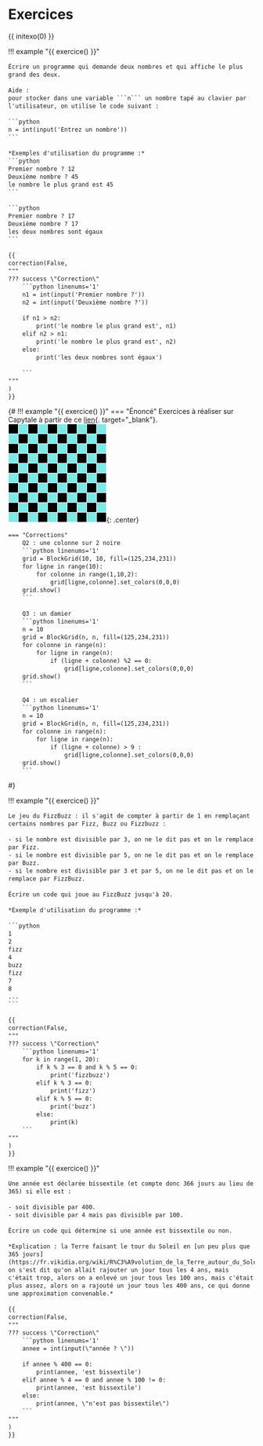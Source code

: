 # Exercices

{{ initexo(0) }}

!!! example "{{ exercice() }}"

    Écrire un programme qui demande deux nombres et qui affiche le plus grand des deux.

    Aide :
    pour stocker dans une variable ```n``` un nombre tapé au clavier par l'utilisateur, on utilise le code suivant :

    ```python
    n = int(input('Entrez un nombre'))
    ``` 

    *Exemples d'utilisation du programme :*
    ```python
    Premier nombre ? 12
    Deuxième nombre ? 45
    le nombre le plus grand est 45
    ```

    ```python
    Premier nombre ? 17
    Deuxième nombre ? 17
    les deux nombres sont égaux
    ```

    {{
    correction(False,
    """
    ??? success \"Correction\" 
        ```python linenums='1'
        n1 = int(input('Premier nombre ?'))
        n2 = int(input('Deuxième nombre ?'))

        if n1 > n2:
            print('le nombre le plus grand est', n1)
        elif n2 > n1:
            print('le nombre le plus grand est', n2)
        else:
            print('les deux nombres sont égaux')

        ```        
    """
    )
    }}

{#
!!! example "{{ exercice() }}"
    === "Énoncé"
        Exercices à réaliser sur Capytale à partir de ce [lien](https://capytale2.ac-paris.fr/web/c/dc75-658380/mlc){. target="_blank"}.
        ![image](data/damier.png){: .center}
        

    === "Corrections"
        Q2 : une colonne sur 2 noire
        ```python linenums='1'
        grid = BlockGrid(10, 10, fill=(125,234,231))
        for ligne in range(10):
            for colonne in range(1,10,2):
                grid[ligne,colonne].set_colors(0,0,0)
        grid.show()
        ```

        Q3 : un damier
        ```python linenums='1'
        n = 10
        grid = BlockGrid(n, n, fill=(125,234,231))
        for colonne in range(n):
            for ligne in range(n):
                if (ligne + colonne) %2 == 0:
                    grid[ligne,colonne].set_colors(0,0,0)
        grid.show()
        ```

        Q4 : un escalier
        ```python linenums='1'
        n = 10
        grid = BlockGrid(n, n, fill=(125,234,231))
        for colonne in range(n):
            for ligne in range(n):
                if (ligne + colonne) > 9 :
                    grid[ligne,colonne].set_colors(0,0,0)
        grid.show()
        ```
#}


!!! example "{{ exercice() }}"

    Le jeu du FizzBuzz : il s'agit de compter à partir de 1 en remplaçant certains nombres par Fizz, Buzz ou Fizzbuzz :

    - si le nombre est divisible par 3, on ne le dit pas et on le remplace par Fizz.
    - si le nombre est divisible par 5, on ne le dit pas et on le remplace par Buzz.
    - si le nombre est divisible par 3 et par 5, on ne le dit pas et on le remplace par FizzBuzz.

    Écrire un code qui joue au FizzBuzz jusqu'à 20.

    *Exemple d'utilisation du programme :*

    ```python
    1
    2
    fizz
    4
    buzz
    fizz
    7
    8
    ...
    ```

    {{
    correction(False,
    """
    ??? success \"Correction\" 
        ```python linenums='1'
        for k in range(1, 20):
            if k % 3 == 0 and k % 5 == 0:
                print('fizzbuzz')
            elif k % 3 == 0:
                print('fizz')
            elif k % 5 == 0:
                print('buzz')
            else:
                print(k)
        ```        
    """
    )
    }}



!!! example "{{ exercice() }}"

    Une année est déclarée bissextile (et compte donc 366 jours au lieu de 365) si elle est :

    - soit divisible par 400.
    - soit divisible par 4 mais pas divisible par 100.

    Écrire un code qui détermine si une année est bissextile ou non.

    *Explication : la Terre faisant le tour du Soleil en [un peu plus que 365 jours](https://fr.vikidia.org/wiki/R%C3%A9volution_de_la_Terre_autour_du_Soleil), on s'est dit qu'on allait rajouter un jour tous les 4 ans, mais c'était trop, alors on a enlevé un jour tous les 100 ans, mais c'était plus assez, alors on a rajouté un jour tous les 400 ans, ce qui donne une approximation convenable.*

    {{
    correction(False,
    """
    ??? success \"Correction\" 
        ```python linenums='1'
        annee = int(input(\"année ? \"))

        if annee % 400 == 0:
            print(annee, 'est bissextile')
        elif annee % 4 == 0 and annee % 100 != 0:
            print(annee, 'est bissextile')
        else:
            print(annee, \"n'est pas bissextile\")
        ```        
    """
    )
    }}

            